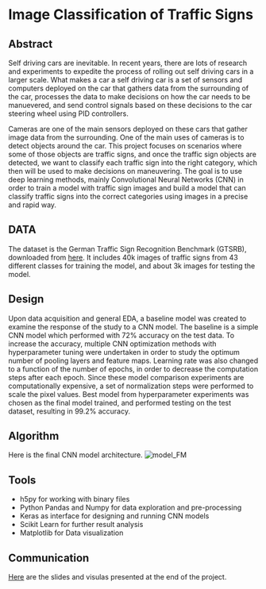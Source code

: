 # Image Classification of Traffic Signs

## Abstract
Self driving cars are inevitable. In recent years, there are lots of research and experiments to expedite the process of rolling out self driving cars in a larger scale. What makes a car a self driving car is a set of sensors and computers deployed on the car that gathers data from the surrounding of the car, processes the data to make decisions on how the car needs to be manuevered, and send control signals based on these decisions to the car steering wheel using PID controllers.

Cameras are one of the main sensors deployed on these cars that gather image data from the surrounding. One of the main uses of cameras is to detect objects around the car. This project focuses on scenarios where some of those objects are traffic signs, and once the traffic sign objects are detected, we want to classify each traffic sign into the right category, which then will be used to make decisions on maneuvering. The goal is to use deep learning methods, mainly Convolutional Neural Networks (CNN) in order to train a model with traffic sign images and build a model that can classify traffic signs into the correct categories using images in a precise and rapid way. 


## DATA
The dataset is the German Traffic Sign Recognition Benchmark (GTSRB), downloaded from [here](https://benchmark.ini.rub.de). It includes 40k images of traffic signs from 43 different classes for training the model, and about 3k images for testing the model. 


## Design
Upon data acquisition and general EDA, a baseline model was created to examine the response of the study to a CNN model. The baseline is a simple CNN model which performed with 72% accuracy on the test data. To increase the accuracy, multiple CNN optimization methods with hyperparameter tuning were undertaken in order to study the optimum number of pooling layers and feature maps. Learning rate was also changed to a function of the number of epochs, in order to decrease the computation steps after each epoch. Since these model comparison experiments are computationally expensive, a set of normalization steps were performed to scale the pixel values. Best model from hyperparameter experiments was chosen as the final model trained, and performed testing on the test dataset, resulting in 99.2% accuracy.


## Algorithm
Here is the final CNN model architecture.
![model_FM](https://user-images.githubusercontent.com/47256224/144629309-f091453a-605b-47fc-9d0f-2cfacdce0f86.png)


## Tools
- h5py for working with binary files
- Python Pandas and Numpy for data exploration and pre-processing
- Keras as interface for designing and running CNN models
- Scikit Learn for further result analysis
- Matplotlib for Data visualization

## Communication
[Here](https://github.com/atrinsarmadi/Metis_Projects/tree/main/DeepLearning) are the slides and visulas presented at the end of the project.

